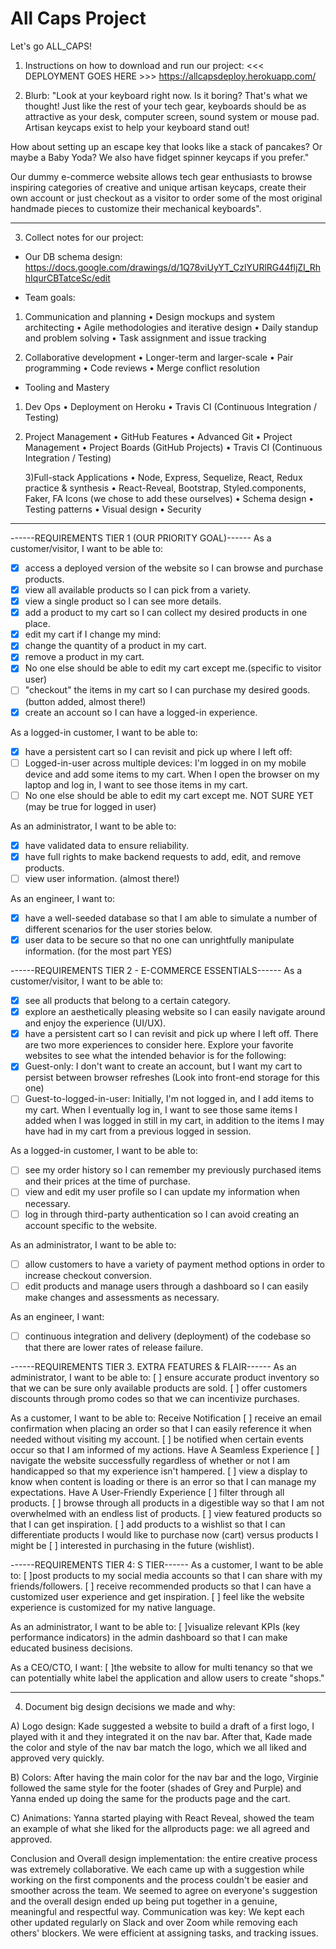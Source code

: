 # All Caps Project

Let's go ALL_CAPS!

1.  Instructions on how to download and run our project: <<< DEPLOYMENT GOES HERE >>> https://allcapsdeploy.herokuapp.com/

2.  Blurb:
    "Look at your keyboard right now. Is it boring? That's what we thought! Just like the rest of your tech gear, keyboards should be as attractive as your desk, computer screen, sound system or mouse pad. Artisan keycaps exist to help your keyboard stand out!

How about setting up an escape key that looks like a stack of pancakes? Or maybe a Baby Yoda? We also have fidget spinner keycaps if you prefer."

Our dummy e-commerce website allows tech gear enthusiasts to browse inspiring categories of creative and unique artisan keycaps, create their own account or just checkout as a visitor to order some of the most original handmade pieces to customize their mechanical keyboards".

---

3.  Collect notes for our project:

* Our DB schema design:
  https://docs.google.com/drawings/d/1Q78viUyYT_CzlYURlRG44fljZI_RhhIqurCBTatceSc/edit

* Team goals:

1.  Communication and planning
    • Design mockups and system architecting
    • Agile methodologies and iterative design
    • Daily standup and problem solving
    • Task assignment and issue tracking

2.  Collaborative development
    • Longer-term and larger-scale
    • Pair programming
    • Code reviews
    • Merge conflict resolution

* Tooling and Mastery

1.  Dev Ops
    • Deployment on Heroku
    • Travis CI (Continuous Integration / Testing)

2.  Project Management
    • GitHub Features
    • Advanced Git
    • Project Management
    • Project Boards (GitHub Projects)
    • Travis CI (Continuous Integration / Testing)

    3)Full-stack Applications
    • Node, Express, Sequelize, React, Redux practice & synthesis
    • React-Reveal, Bootstrap, Styled.components, Faker, FA Icons (we chose to add these ourselves)
    • Schema design
    • Testing patterns
    • Visual design
    • Security

---

------REQUIREMENTS TIER 1 (OUR PRIORITY GOAL)------
As a customer/visitor, I want to be able to:

* [x] access a deployed version of the website so I can browse and purchase products.
* [x] view all available products so I can pick from a variety.
* [x] view a single product so I can see more details.
* [x] add a product to my cart so I can collect my desired products in one place.
* [x] edit my cart if I change my mind:
* [x] change the quantity of a product in my cart.
* [x] remove a product in my cart.
* [x] No one else should be able to edit my cart except me.(specific to visitor user)
* [ ] "checkout" the items in my cart so I can purchase my desired goods. (button added, almost there!)
* [x] create an account so I can have a logged-in experience.

As a logged-in customer, I want to be able to:

* [x] have a persistent cart so I can revisit and pick up where I left off:
* [ ] Logged-in-user across multiple devices: I'm logged in on my mobile device and add some items to my cart. When I open the browser on my laptop and log in, I want to see those items in my cart.
* [ ] No one else should be able to edit my cart except me. NOT SURE YET (may be true for logged in user)

As an administrator, I want to be able to:

* [x] have validated data to ensure reliability.
* [x] have full rights to make backend requests to add, edit, and remove products.
* [ ] view user information. (almost there!)

As an engineer, I want to:

* [x] have a well-seeded database so that I am able to simulate a number of different scenarios for the user stories below.
* [x] user data to be secure so that no one can unrightfully manipulate information. (for the most part YES)

------REQUIREMENTS TIER 2 - E-COMMERCE ESSENTIALS------
As a customer/visitor, I want to be able to:

* [x] see all products that belong to a certain category.
* [x] explore an aesthetically pleasing website so I can easily navigate around and enjoy the experience (UI/UX).
* [x] have a persistent cart so I can revisit and pick up where I left off. There are two more experiences to consider here. Explore your favorite websites to see what the intended behavior is for the following:
* [x] Guest-only: I don't want to create an account, but I want my cart to persist between browser refreshes (Look into front-end storage for this one)
* [ ] Guest-to-logged-in-user: Initially, I'm not logged in, and I add items to my cart. When I eventually log in, I want to see those same
      items I added when I was logged in still in my cart, in addition to the items I may have had in my cart from a previous logged in session.

As a logged-in customer, I want to be able to:

* [ ] see my order history so I can remember my previously purchased items and their prices at the time of purchase.
* [ ] view and edit my user profile so I can update my information when necessary.
* [ ] log in through third-party authentication so I can avoid creating an account specific to the website.

As an administrator, I want to be able to:

* [ ] allow customers to have a variety of payment method options in order to increase checkout conversion.
* [ ] edit products and manage users through a dashboard so I can easily make changes and assessments as necessary.

As an engineer, I want:

* [ ] continuous integration and delivery (deployment) of the codebase so that there are lower rates of release failure.

------REQUIREMENTS TIER 3. EXTRA FEATURES & FLAIR------
As an administrator, I want to be able to:
[ ] ensure accurate product inventory so that we can be sure only available products are sold.
[ ] offer customers discounts through promo codes so that we can incentivize purchases.

As a customer, I want to be able to:
Receive Notification
[ ] receive an email confirmation when placing an order so that I can easily reference it when needed without visiting my account.
[ ] be notified when certain events occur so that I am informed of my actions.
Have A Seamless Experience
[ ] navigate the website successfully regardless of whether or not I am handicapped so that my experience isn't hampered.
[ ] view a display to know when content is loading or there is an error so that I can manage my expectations.
Have A User-Friendly Experience
[ ] filter through all products.
[ ] browse through all products in a digestible way so that I am not overwhelmed with an endless list of products.
[ ] view featured products so that I can get inspiration.
[ ] add products to a wishlist so that I can differentiate products I would like to purchase now (cart) versus products I might be
[ ] interested in purchasing in the future (wishlist).

------REQUIREMENTS TIER 4: S TIER------
As a customer, I want to be able to:
[ ]post products to my social media accounts so that I can share with my friends/followers.
[ ] receive recommended products so that I can have a customized user experience and get inspiration.
[ ] feel like the website experience is customized for my native language.

As an administrator, I want to be able to:
[ ]visualize relevant KPIs (key performance indicators) in the admin dashboard so that I can make educated business
decisions.

As a CEO/CTO, I want:
[ ]the website to allow for multi tenancy so that we can potentially white label the application and allow users to create
"shops."

---

4.  Document big design decisions we made and why:

A) Logo design: Kade suggested a website to build a draft of a first logo, I played with it and they integrated it on the nav bar. After that, Kade made the color and style of the nav bar match the logo, which we all liked and approved very quickly.

B) Colors: After having the main color for the nav bar and the logo, Virginie followed the same style for the footer (shades of Grey and Purple) and Yanna ended up doing the same for the products page and the cart.

C) Animations: Yanna started playing with React Reveal, showed the team an example of what she liked for the allproducts page: we all agreed and approved.

Conclusion and Overall design implementation: the entire creative process was extremely collaborative. We each came up with a suggestion while working on the first components and the process couldn't be easier and smoother across the team. We seemed to agree on everyone's suggestion and the overall design ended up being put together in a genuine, meaningful and respectful way.
Communication was key: We kept each other updated regularly on Slack and over Zoom while removing each others' blockers. We were efficient at assigning tasks, and tracking issues.
